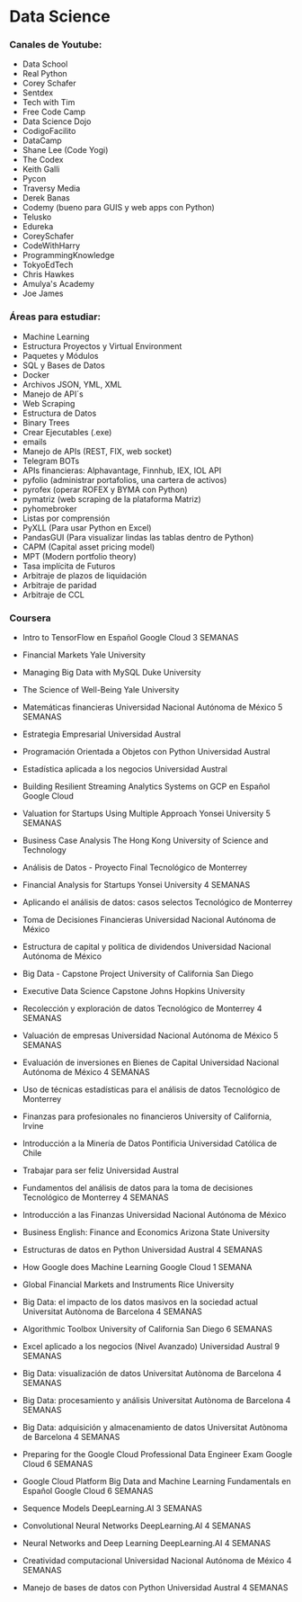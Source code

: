 # Data Science

### Canales de Youtube:

+ Data School
+ Real Python
+ Corey Schafer
+ Sentdex
+ Tech with Tim
+ Free Code Camp
+ Data Science Dojo
+ CodigoFacilito
+ DataCamp
+ Shane Lee (Code Yogi)
+ The Codex
+ Keith Galli
+ Pycon
+ Traversy Media
+ Derek Banas
+ Codemy (bueno para GUIS y web apps con Python)
+ Telusko 
+ Edureka
+ CoreySchafer
+ CodeWithHarry
+ ProgrammingKnowledge
+ TokyoEdTech
+ Chris Hawkes
+ Amulya's Academy
+ Joe James

### Áreas para estudiar:

+ Machine Learning
+ Estructura Proyectos y Virtual Environment
+ Paquetes y Módulos
+ SQL y Bases de Datos
+ Docker
+ Archivos JSON, YML, XML
+ Manejo de API´s
+ Web Scraping
+ Estructura de Datos
+ Binary Trees
+ Crear Ejecutables (.exe)
+ emails
+ Manejo de APIs (REST, FIX, web socket)
+ Telegram BOTs
+ APIs financieras: Alphavantage, Finnhub, IEX, IOL API
+ pyfolio (administrar portafolios, una cartera de activos)
+ pyrofex (operar ROFEX y BYMA con Python)
+ pymatriz (web scraping de la plataforma Matriz)
+ pyhomebroker
+ Listas por comprensión
+ PyXLL (Para usar Python en Excel)
+ PandasGUI (Para visualizar lindas las tablas dentro de Python)
+ CAPM (Capital asset pricing model)
+ MPT (Modern portfolio theory)
+ Tasa implícita de Futuros
+ Arbitraje de plazos de liquidación
+ Arbitraje de paridad
+ Arbitraje de CCL

### Coursera

+ Intro to TensorFlow en Español
Google Cloud
3 SEMANAS

+ Financial Markets
Yale University

+ Managing Big Data with MySQL
Duke University

+ The Science of Well-Being
Yale University

+ Matemáticas financieras
Universidad Nacional Autónoma de México
5 SEMANAS

+ Estrategia Empresarial
Universidad Austral

+ Programación Orientada a Objetos con Python
Universidad Austral

+ Estadística aplicada a los negocios
Universidad Austral

+ Building Resilient Streaming Analytics Systems on GCP en Español
Google Cloud

+ Valuation for Startups Using Multiple Approach
Yonsei University
5 SEMANAS

+ Business Case Analysis
The Hong Kong University of Science and Technology

+ Análisis de Datos - Proyecto Final
Tecnológico de Monterrey

+ Financial Analysis for Startups
Yonsei University
4 SEMANAS

+ Aplicando el análisis de datos: casos selectos
Tecnológico de Monterrey

+ Toma de Decisiones Financieras
Universidad Nacional Autónoma de México

+ Estructura de capital y política de dividendos
Universidad Nacional Autónoma de México

+ Big Data - Capstone Project
University of California San Diego


+ Executive Data Science Capstone
Johns Hopkins University

+ Recolección y exploración de datos
Tecnológico de Monterrey
4 SEMANAS

+ Valuación de empresas
Universidad Nacional Autónoma de México
5 SEMANAS

+ Evaluación de inversiones en Bienes de Capital
Universidad Nacional Autónoma de México
4 SEMANAS

+ Uso de técnicas estadísticas para el análisis de datos
Tecnológico de Monterrey

+ Finanzas para profesionales no financieros
University of California, Irvine

+ Introducción a la Minería de Datos
Pontificia Universidad Católica de Chile

+ Trabajar para ser feliz
Universidad Austral

+ Fundamentos del análisis de datos para la toma de decisiones
Tecnológico de Monterrey
4 SEMANAS

+ Introducción a las Finanzas
Universidad Nacional Autónoma de México

+ Business English: Finance and Economics
Arizona State University

+ Estructuras de datos en Python
Universidad Austral
4 SEMANAS

+ How Google does Machine Learning
Google Cloud
1 SEMANA

+ Global Financial Markets and Instruments
Rice University

+ Big Data: el impacto de los datos masivos en la sociedad actual
Universitat Autònoma de Barcelona
4 SEMANAS

+ Algorithmic Toolbox
University of California San Diego
6 SEMANAS

+ Excel aplicado a los negocios (Nivel Avanzado)
Universidad Austral
9 SEMANAS

+ Big Data: visualización de datos
Universitat Autònoma de Barcelona
4 SEMANAS

+ Big Data: procesamiento y análisis
Universitat Autònoma de Barcelona
4 SEMANAS

+ Big Data: adquisición y almacenamiento de datos
Universitat Autònoma de Barcelona
4 SEMANAS

+ Preparing for the Google Cloud Professional Data Engineer Exam
Google Cloud
6 SEMANAS

+ Google Cloud Platform Big Data and Machine Learning Fundamentals en Español
Google Cloud
6 SEMANAS

+ Sequence Models
DeepLearning.AI
3 SEMANAS

+ Convolutional Neural Networks
DeepLearning.AI
4 SEMANAS

+ Neural Networks and Deep Learning
DeepLearning.AI
4 SEMANAS

+ Creatividad computacional
Universidad Nacional Autónoma de México
4 SEMANAS

+ Manejo de bases de datos con Python
Universidad Austral
4 SEMANAS
